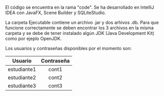 El código se encuentra en la rama "code".
Se ha desarrollado en IntelliJ IDEA con JavaFX, Scene Builder y SQLiteStudio.

La carpeta Ejecutable contiene un archivo .jar y dos arhivos .db.
Para que funcione correctamente se deben encontrar los 3 archivos en la misma carpeta y se debe de tener instalado algún JDK (Java Development Kit) como por ejeplo OpenJDK.

Los usuarios y contraseñas disponibles por el momento son:

  |   Usuario   | Contraseña |
  |:-----------:|:----------:|
  | estudiante1 |   cont1    |
  | estudiante2 |   cont2    |
  | estudiante3 |   cont3    |

